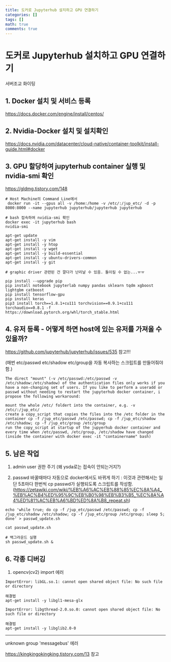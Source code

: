 ```yaml
---
title: 도커로 Jupyterhub 설치하고 GPU 연결하기
categories: []
tags: []
math: true
comments: true
---
```

# 도커로 Jupyterhub 설치하고 GPU 연결하기

서버조교 화이팅

## 1. Docker 설치 및 서비스 등록

https://docs.docker.com/engine/install/centos/

## 2. Nvidia-Docker 설치 및 설치확인

https://docs.nvidia.com/datacenter/cloud-native/container-toolkit/install-guide.html#docker

## 3. GPU 할당하여 jupyterhub container 실행 및 nvidia-smi 확인

https://gldmg.tistory.com/148

```
# Host Machine의 Command Line에서
 docker run -it --gpus all -v /home:/home -v /etc/:/jup_etc/ -d -p 8000:8000 --name jupyterhub jupyterhub/jupyterhub jupyterhub
```

```
# bash 접속하여 nvidia-smi 확인
docker exec -it jupyterhub bash
nvidia-smi
```

```
apt-get update
apt-get install -y vim
apt-get install -y htop
apt-get install -y wget
apt-get install -y build-essential
apt-get install -y ubuntu-drivers-common
apt-get install -y git

# graphic driver 관련된 건 깔다가 난리날 수 있음. 돌이킬 수 없는...ㅠㅠ
```

```
pip install --upgrade pip
pip install notebook jupyterlab numpy pandas sklearn tqdm xgboost lightgbm catboost
pip install tensorflow-gpu
pip install keras
pip3 install torch==1.8.1+cu111 torchvision==0.9.1+cu111 torchaudio==0.8.1 -f https://download.pytorch.org/whl/torch_stable.html

```



## 4. 유저 등록 - 어떻게 하면 host에 있는 유저를 가져올 수 있을까?

https://github.com/jupyterhub/jupyterhub/issues/535 참고!!!

(매번 etc/passwd etc/shadow etc/group을 자동 복사하는 스크립트를 만들어줘야 함.)

```
The direct "mount" (-v /etc/passwd:/etc/passwd -v /etc/shadow:/etc/shadow) of the authentication files only works if you have a non-changing set of users. If you like to perform a useradd or passwd without needing to restart the jupyterhub docker container, i propose the following workaround:

mount the whole /etc/ foldert into the container, e.g. -v /etc/:/jup_etc/
create a copy_script that copies the files into the /etc folder in the container cp -f /jup_etc/passwd /etc/passwd; cp -f /jup_etc/shadow /etc/shadow; cp -f /jup_etc/group /etc/group
run the copy_script at startup of the jupyerhub docker container and every time when /etc/passwd, /etc/group, /etc/shadow have changed (inside the container with docker exec -it "containername" bash)
```



## 5. 남은 작업

1) admin user 권한 주기 (왜 ysda로는 접속이 안되는거지?)

2) passwd 바꿀때마다 자동으로 docker에서도 바뀌게 하기 : 이것과 관련해서는 일단 5초마다 한번씩 cp passwd가 실행되도록 스크립트를 작성함.(https://zetawiki.com/wiki/%EB%A6%AC%EB%88%85%EC%8A%A4_%EB%AC%B4%ED%95%9C%EB%B0%98%EB%B3%B5_%EC%8A%A4%ED%81%AC%EB%A6%BD%ED%8A%B8_repeat.sh)

```
echo 'while true; do cp -f /jup_etc/passwd /etc/passwd; cp -f /jup_etc/shadow /etc/shadow; cp -f /jup_etc/group /etc/group; sleep 5; done' > passwd_update.sh

cat passwd_update.sh

# 백그라운드 실행
sh passwd_update.sh &
```



## 6. 각종 디버깅

1) opencv(cv2) import 에러

```
ImportError: libGL.so.1: cannot open shared object file: No such file or directory

해결법
apt-get install -y libgl1-mesa-glx
```

```
ImportError: libgthread-2.0.so.0: cannot open shared object file: No such file or directory

해결법
apt-get install -y libglib2.0-0
```

---

unknown group 'messagebus' 에러

https://kingkingokingking.tistory.com/13 참고